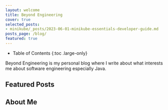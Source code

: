 ```yaml
---
layout: welcome
title: Beyond Engineering
cover: true
selected_posts:
- minikube/_posts/2023-06-01-minikube-essentials-developer-guide.md
posts_page: /blog/
featured: true
---
```


- Table of Contents
{:toc .large-only}

Beyond Engineering is my personal blog where I write about what interests me about software engineering especially Java.

## Featured Posts
<!--posts-->

## About Me
<!--author-->